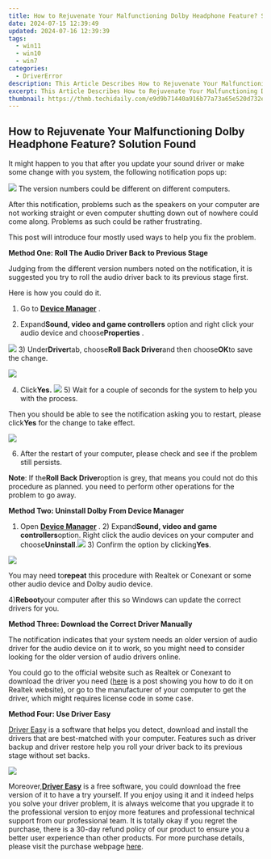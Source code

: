 ```yaml
---
title: How to Rejuvenate Your Malfunctioning Dolby Headphone Feature? Solution Found
date: 2024-07-15 12:39:49
updated: 2024-07-16 12:39:39
tags:
  - win11
  - win10
  - win7
categories:
  - DriverError
description: This Article Describes How to Rejuvenate Your Malfunctioning Dolby Headphone Feature? Solution Found
excerpt: This Article Describes How to Rejuvenate Your Malfunctioning Dolby Headphone Feature? Solution Found
thumbnail: https://thmb.techidaily.com/e9d9b71440a916b77a73a65e520d732ec704accfc7970398f4d716c0fa346167.jpg
---
```


## How to Rejuvenate Your Malfunctioning Dolby Headphone Feature? Solution Found

 It might happen to you that after you update your sound driver or make some change with you system, the following notification pops up:

![](https://images.drivereasy.com/wp-content/uploads/2016/06/img_576a3085abb76.png) The version numbers could be different on different computers.

 After this notification, problems such as the speakers on your computer are not working straight or even computer shutting down out of nowhere could come along. Problems as such could be rather frustrating.

This post will introduce four mostly used ways to help you fix the problem.

**Method One: Roll The Audio Driver Back to Previous Stage**

Judging from the different version numbers noted on the notification, it is suggested you try to roll the audio driver back to its previous stage first.

Here is how you could do it.

 1) Go to **[Device Manager](https://tools.techidaily.com/drivereasy/download/)**  .

 2) Expand**Sound, video and game controllers** option and right click your audio device and choose**Properties** .

![](https://images.drivereasy.com/wp-content/uploads/2016/06/img_576a30f83aec2.png) 3) Under**Driver**tab, choose**Roll Back Driver**and then choose**OK**to save the change.

![](https://images.drivereasy.com/wp-content/uploads/2016/06/img_576a30ff61931.png)

4) Click**Yes.** ![](https://images.drivereasy.com/wp-content/uploads/2016/06/img_576a310670fbf.png) 5) Wait for a couple of seconds for the system to help you with the process.

 Then you should be able to see the notification asking you to restart, please click**Yes** for the change to take effect.

![](https://images.drivereasy.com/wp-content/uploads/2016/06/img_576a310d48cb3.png)

 6) After the restart of your computer, please check and see if the problem still persists.

**Note**: If the**Roll Back Driver**option is grey, that means you could not do this procedure as planned. you need to perform other operations for the problem to go away.

**Method Two: Uninstall Dolby From Device Manager**

1) Open **[Device Manager](https://tools.techidaily.com/drivereasy/download/)** . 2) Expand**Sound, video and game controllers**option. Right click the audio devices on your computer and choose**Uninstall**.![](https://images.drivereasy.com/wp-content/uploads/2016/06/img_576a317dbb7ea.png) 3) Confirm the option by clicking**Yes**.

![](https://images.drivereasy.com/wp-content/uploads/2016/06/img_576a31770425f.png)

 You may need to**repeat** this procedure with Realtek or Conexant or some other audio device and Dolby audio device.

4)**Reboot**your computer after this so Windows can update the correct drivers for you.

**Method Three: Download the Correct Driver Manually**

 The notification indicates that your system needs an older version of audio driver for the audio device on it to work, so you might need to consider looking for the older version of audio drivers online.

 You could go to the official website such as Realtek or Conexant to download the driver you need ([here](https://tools.techidaily.com/drivereasy/download/) is a post showing you how to do it on Realtek website), or go to the manufacturer of your computer to get the driver, which might requires license code in some case.

**Method Four: Use Driver Easy**

[Driver Easy](https://tools.techidaily.com/drivereasy/download/) is a software that helps you detect, download and install the drivers that are best-matched with your computer. Features such as driver backup and driver restore help you roll your driver back to its previous stage without set backs.

![](https://images.drivereasy.com/wp-content/uploads/2017/04/img_58e8a0d49e5e2.jpg)

Moreover,[**Driver Easy**](https://tools.techidaily.com/drivereasy/download/) is a free software, you could download the free version of it to have a try yourself. If you enjoy using it and it indeed helps you solve your driver problem, it is always welcome that you upgrade it to the professional version to enjoy more features and professional technical support from our professional team. It is totally okay if you regret the purchase, there is a 30-day refund policy of our product to ensure you a better user experience than other products. For more purchase details, please visit the purchase webpage [here](https://tools.techidaily.com/drivereasy/download/).

<ins class="adsbygoogle"
     style="display:block"
     data-ad-format="autorelaxed"
     data-ad-client="ca-pub-7571918770474297"
     data-ad-slot="1223367746"></ins>



<ins class="adsbygoogle"
     style="display:block"
     data-ad-client="ca-pub-7571918770474297"
     data-ad-slot="8358498916"
     data-ad-format="auto"
     data-full-width-responsive="true"></ins>
